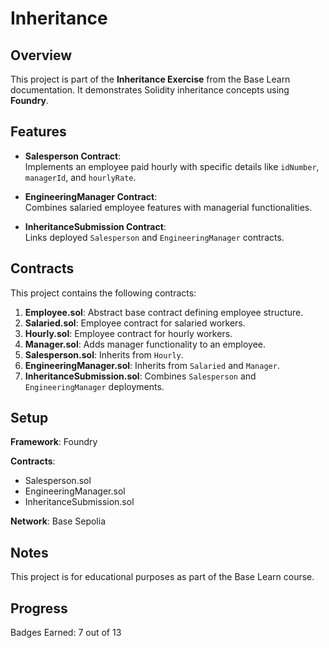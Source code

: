 # Inheritance

## Overview

This project is part of the **Inheritance Exercise** from the Base Learn documentation. It demonstrates Solidity inheritance concepts using **Foundry**.

## Features

- **Salesperson Contract**:  
  Implements an employee paid hourly with specific details like `idNumber`, `managerId`, and `hourlyRate`.

- **EngineeringManager Contract**:  
  Combines salaried employee features with managerial functionalities.

- **InheritanceSubmission Contract**:  
  Links deployed `Salesperson` and `EngineeringManager` contracts.

## Contracts

This project contains the following contracts:
1. **Employee.sol**: Abstract base contract defining employee structure.
2. **Salaried.sol**: Employee contract for salaried workers.
3. **Hourly.sol**: Employee contract for hourly workers.
4. **Manager.sol**: Adds manager functionality to an employee.
5. **Salesperson.sol**: Inherits from `Hourly`.
6. **EngineeringManager.sol**: Inherits from `Salaried` and `Manager`.
7. **InheritanceSubmission.sol**: Combines `Salesperson` and `EngineeringManager` deployments.

## Setup

**Framework**: Foundry

**Contracts**:  
- Salesperson.sol  
- EngineeringManager.sol  
- InheritanceSubmission.sol  

**Network**: Base Sepolia

## Notes

This project is for educational purposes as part of the Base Learn course.

## Progress

Badges Earned: 7 out of 13


